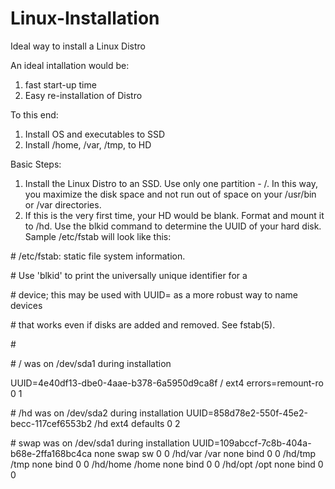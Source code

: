 # Linux-Installation
Ideal way to install a Linux Distro

An ideal intallation would be:
1.  fast start-up time
2.  Easy re-installation of Distro

To this end:
1.  Install OS and executables to SSD
2.  Install /home, /var, /tmp, to HD

Basic Steps:
1.  Install the Linux Distro to an SSD. Use only one partition - /. In this way, you maximize the disk space and not run out of space on your /usr/bin or /var directories.
2.  If this is the very first time, your HD would be blank. Format and mount it to /hd. Use the blkid command to determine the UUID of your hard disk. Sample /etc/fstab will look like this:

\# /etc/fstab: static file system information.

\# Use 'blkid' to print the universally unique identifier for a

\# device; this may be used with UUID= as a more robust way to name devices

\# that works even if disks are added and removed. See fstab(5).

\# <file system> <mount point>   <type>  <options>       <dump>  <pass>
  
\# / was on /dev/sda1 during installation

UUID=4e40df13-dbe0-4aae-b378-6a5950d9ca8f /               ext4    errors=remount-ro 0       1

\# /hd was on /dev/sda2 during installation
UUID=858d78e2-550f-45e2-becc-117cef6553b2 /hd             ext4    defaults        0       2

\# swap was on /dev/sda1 during installation
UUID=109abccf-7c8b-404a-b68e-2ffa168bc4ca none            swap    sw              0       0
/hd/var      /var     none    bind       0     0
/hd/tmp      /tmp     none    bind       0     0
/hd/home     /home    none    bind       0     0
/hd/opt      /opt     none    bind       0     0
  



